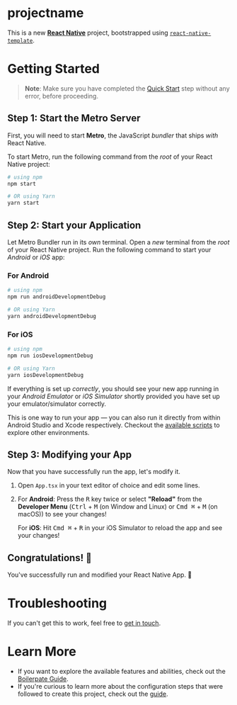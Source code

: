 # projectname

This is a new [**React Native**](https://reactnative.dev) project, bootstrapped using [`react-native-template`](https://www.npmjs.com/package/@ajaysidhu/react-native-template).

# Getting Started

>**Note**: Make sure you have completed the [Quick Start](https://github.com/ajaykumar97/react-native-template?tab=readme-ov-file#quick-start) step without any error, before proceeding.

## Step 1: Start the Metro Server

First, you will need to start **Metro**, the JavaScript _bundler_ that ships _with_ React Native.

To start Metro, run the following command from the _root_ of your React Native project:

```bash
# using npm
npm start

# OR using Yarn
yarn start
```

## Step 2: Start your Application

Let Metro Bundler run in its _own_ terminal. Open a _new_ terminal from the _root_ of your React Native project. Run the following command to start your _Android_ or _iOS_ app:

### For Android

```bash
# using npm
npm run androidDevelopmentDebug

# OR using Yarn
yarn androidDevelopmentDebug
```

### For iOS

```bash
# using npm
npm run iosDevelopmentDebug

# OR using Yarn
yarn iosDevelopmentDebug
```

If everything is set up _correctly_, you should see your new app running in your _Android Emulator_ or _iOS Simulator_ shortly provided you have set up your emulator/simulator correctly.

This is one way to run your app — you can also run it directly from within Android Studio and Xcode respectively. Checkout the [available scripts](https://github.com/ajaykumar97/react-native-template/blob/master/template/package.json#L5) to explore other environments.

## Step 3: Modifying your App

Now that you have successfully run the app, let's modify it.

1. Open `App.tsx` in your text editor of choice and edit some lines.
2. For **Android**: Press the <kbd>R</kbd> key twice or select **"Reload"** from the **Developer Menu** (<kbd>Ctrl</kbd> + <kbd>M</kbd> (on Window and Linux) or <kbd>Cmd ⌘</kbd> + <kbd>M</kbd> (on macOS)) to see your changes!

   For **iOS**: Hit <kbd>Cmd ⌘</kbd> + <kbd>R</kbd> in your iOS Simulator to reload the app and see your changes!

## Congratulations! :tada:

You've successfully run and modified your React Native App. :partying_face:

# Troubleshooting

If you can't get this to work, feel free to [get in touch](https://diligentic.com/get-in-touch).

# Learn More

- If you want to explore the available features and abilities, check out the [Boilerpate Guide](https://ajaykumar97.github.io/react-native-template/).
- If you're curious to learn more about the configuration steps that were followed to create this project, check out the [guide](https://ajaysidhu17.medium.com/configure-production-and-staging-environments-in-react-native-6c0d0faad034).
